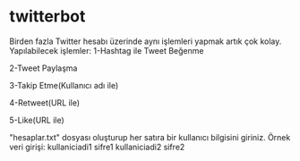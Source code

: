 # twitterbot
Birden fazla Twitter hesabı üzerinde aynı işlemleri yapmak artık çok kolay.
Yapılabilecek işlemler:
1-Hashtag ile Tweet Beğenme

2-Tweet Paylaşma

3-Takip Etme(Kullanıcı adı ile)

4-Retweet(URL ile)

5-Like(URL ile)

"hesaplar.txt" dosyası oluşturup her satıra bir kullanıcı bilgisini giriniz. Örnek veri girişi:
kullaniciadi1 sifre1
kullaniciadi2 sifre2
